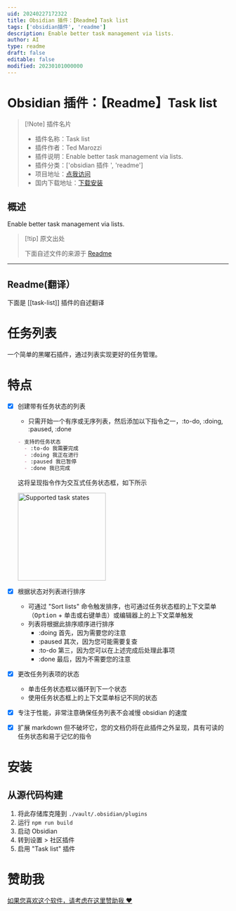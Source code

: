 ```yaml
---
uid: 20240227172322
title: Obsidian 插件：【Readme】Task list
tags: ['obsidian插件', 'readme']
description: Enable better task management via lists.
author: AI
type: readme
draft: false
editable: false
modified: 20230101000000
---
```


# Obsidian 插件：【Readme】Task list

> [!Note] 插件名片
> - 插件名称：Task list
> - 插件作者：Ted Marozzi
> - 插件说明：Enable better task management via lists.
> - 插件分类：['obsidian 插件 ', 'readme']
> - 项目地址：[点我访问](https://github.com/ted-marozzi/task-list)
> - 国内下载地址：[下载安装](https://pkmer.cn/products/plugin/pluginMarket/?task-list)

## 概述

Enable better task management via lists.

> [!tip] 原文出处
>
>下面自述文件的来源于 [Readme](https://ghproxy.net/https://raw.githubusercontent.com/ted-marozzi/task-list/master/README.md)

---

## Readme(翻译）

下面是 [[task-list]] 插件的自述翻译

# 任务列表

一个简单的黑曜石插件，通过列表实现更好的任务管理。

# 特点

- [x] 创建带有任务状态的列表

  - 只需开始一个有序或无序列表，然后添加以下指令之一，:to-do, :doing, :paused, :done

  ```md
  - 支持的任务状态
    - :to-do 我需要完成
    - :doing 我正在进行
    - :paused 我已暂停
    - :done 我已完成
  ```

  这将呈现指令作为交互式任务状态框，如下所示

  <img src="./assets/supported-task-states.png" alt="Supported task states" width=200 />

- [x] 根据状态对列表进行排序
  - 可通过 "Sort lists" 命令触发排序，也可通过任务状态框的上下文菜单（<kbd>Option</kbd> + 单击或右键单击）或编辑器上的上下文菜单触发
  - 列表将根据此排序顺序进行排序
    - :doing 首先，因为需要您的注意
    - :paused 其次，因为您可能需要复查
    - :to-do 第三，因为您可以在上述完成后处理此事项
    - :done 最后，因为不需要您的注意
- [x] 更改任务列表项的状态
  - 单击任务状态框以循环到下一个状态
  - 使用任务状态框上的上下文菜单标记不同的状态
- [x] 专注于性能，非常注意确保任务列表不会减慢 obsidian 的速度
- [x] 扩展 markdown 但不破坏它，您的文档仍将在此插件之外呈现，具有可读的任务状态和易于记忆的指令

# 安装

## 从源代码构建

1. 将此存储库克隆到 `./vault/.obsidian/plugins`
2. 运行 `npm run build`
3. 启动 Obsidian
4. 转到设置 > 社区插件
5. 启用 "Task list" 插件

# 赞助我

[如果您喜欢这个软件，请考虑在这里赞助我 ❤️](https://github.com/sponsors/ted-marozzi)
